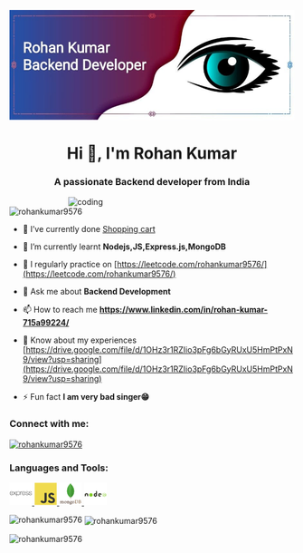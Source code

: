 ![logo](https://github.com/rohankumar9576/rohankumar9576/blob/main/hadder.jpg)
<h1 align="center">Hi 👋, I'm Rohan Kumar</h1>
<h3 align="center">A passionate Backend developer from India</h3>
<img align="right" alt="coding" width="400" src="https://cdn.dribbble.com/users/1162077/screenshots/3848914/programmer.gif">

<p align="left"> <img src="https://komarev.com/ghpvc/?username=rohankumar9576&label=Profile%20views&color=0e75b6&style=flat" alt="rohankumar9576" /> </p>

- 🔭 I’ve currently done [Shopping cart](https://github.com/rohankumar9576/myFirstReposPlutonium.git)

- 🌱 I’m currently learnt **Nodejs,JS,Express.js,MongoDB**

- 📝 I regularly practice on [https://leetcode.com/rohankumar9576/](https://leetcode.com/rohankumar9576/)

- 💬 Ask me about **Backend Development**

- 📫 How to reach me **https://www.linkedin.com/in/rohan-kumar-715a99224/**

- 📄 Know about my experiences [https://drive.google.com/file/d/1OHz3r1RZIio3pFg6bGyRUxU5HmPtPxN9/view?usp=sharing](https://drive.google.com/file/d/1OHz3r1RZIio3pFg6bGyRUxU5HmPtPxN9/view?usp=sharing)

- ⚡ Fun fact **I am very bad singer😁**

<h3 align="left">Connect with me:</h3>
<p align="left">
<a href="https://www.leetcode.com/rohankumar9576" target="blank"><img align="center" src="https://raw.githubusercontent.com/rahuldkjain/github-profile-readme-generator/master/src/images/icons/Social/leet-code.svg" alt="rohankumar9576" height="30" width="40" /></a>
</p>

<h3 align="left">Languages and Tools:</h3>
<p align="left"> <a href="https://expressjs.com" target="_blank" rel="noreferrer"> <img src="https://raw.githubusercontent.com/devicons/devicon/master/icons/express/express-original-wordmark.svg" alt="express" width="40" height="40"/> </a> <a href="https://developer.mozilla.org/en-US/docs/Web/JavaScript" target="_blank" rel="noreferrer"> <img src="https://raw.githubusercontent.com/devicons/devicon/master/icons/javascript/javascript-original.svg" alt="javascript" width="40" height="40"/> </a> <a href="https://www.mongodb.com/" target="_blank" rel="noreferrer"> <img src="https://raw.githubusercontent.com/devicons/devicon/master/icons/mongodb/mongodb-original-wordmark.svg" alt="mongodb" width="40" height="40"/> </a> <a href="https://nodejs.org" target="_blank" rel="noreferrer"> <img src="https://raw.githubusercontent.com/devicons/devicon/master/icons/nodejs/nodejs-original-wordmark.svg" alt="nodejs" width="40" height="40"/> </a> </p>

<p><img align="left" src="https://github-readme-stats.vercel.app/api/top-langs?username=rohankumar9576&show_icons=true&locale=en&layout=compact" alt="rohankumar9576" /></p>

<p>&nbsp;<img align="center" src="https://github-readme-stats.vercel.app/api?username=rohankumar9576&show_icons=true&locale=en" alt="rohankumar9576" /></p>

<p><img align="center" src="https://github-readme-streak-stats.herokuapp.com/?user=rohankumar9576&" alt="rohankumar9576" /></p>

